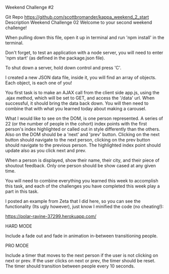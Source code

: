 Weekend Challenge #2

Git Repo
https://github.com/scottbromander/kappa_weekend_2_start
Description
Weekend Challenge 02
Welcome to your second weekend challenge!

When pulling down this file, open it up in terminal and run 'npm install' in the terminal.

Don't forget, to test an application with a node server, you will need to enter 'npm start' (as defined in the package.json file).

To shut down a server, hold down control and press 'C'.

I created a new JSON data file, inside it, you will find an array of objects. Each object, is each one of you!

You first task is to make an AJAX call from the client side app.js, using the .ajax method, which will be set to GET, and access the '/data' url. When successful, it should bring the data back down. You will then need to combine that with what you learned today about making a carousel.

What I would like to see on the DOM, is one person represented. A series of 22 (or the number of people in the cohort) index points with the first person's index highlighted or called out in style differently than the others. Also on the DOM should be a 'next' and 'prev' button. Clicking on the next button should navigate to the next person, clicking on the prev button should navigate to the previous person. The highlighted index point should update also as you click next and prev.

When a person is displayed, show their name, their city, and their piece of shoutout feedback. Only one person should be show cased at any given time.

You will need to combine everything you learned this week to accomplish this task, and each of the challenges you have completed this week play a part in this task.

I posted an example from Zeta that I did here, so you can see the functionality (Its ugly however), just know I minified the code (no cheating!):

https://polar-ravine-37299.herokuapp.com/

HARD MODE

Include a fade out and fade in animation in-between transitioning people.

PRO MODE

Include a timer that moves to the next person if the user is not clicking on next or prev. If the user clicks on next or prev, the timer should be reset. The timer should transition between people every 10 seconds.
